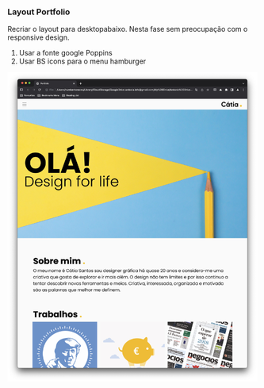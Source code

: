 ### Layout Portfolio

Recriar o layout para desktopabaixo. Nesta fase sem preocupação com o responsive design.

1. Usar a fonte google Poppins
2. Usar BS icons para o menu hamburger

![layout screenshot](./images/layout.jpg "Layout")
